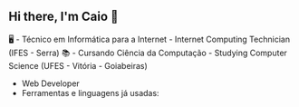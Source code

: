 ## Hi there, I'm Caio 👋

🖥 - Técnico em Informática para a Internet - Internet Computing Technician (IFES - Serra)
📚 - Cursando Ciência da Computação - Studying Computer Science (UFES - Vitória - Goiabeiras)
 - Web Developer
 - Ferramentas e linguagens já usadas:



<!--
**caiofraga123/caiofraga123** is a ✨ _special_ ✨ repository because its `README.md` (this file) appears on your GitHub profile.

Here are some ideas to get you started:

- 🔭 I’m currently working on ...
- 🌱 I’m currently learning ...
- 👯 I’m looking to collaborate on ...
- 🤔 I’m looking for help with ...
- 💬 Ask me about ...
- 📫 How to reach me: ...
- 😄 Pronouns: ...
- ⚡ Fun fact: ...
-->

